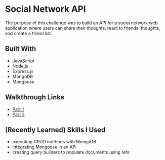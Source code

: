 # Social Network API

The purpose of this challenge was to build an API for a social network web application where users can share their thoughts, react to friends' thoughts, and create a friend list.

## Built With
* JavaScript
* Node.js
* Express.js
* MongoDB
* Mongoose

## Walkthrough Links
* [Part 1](https://drive.google.com/file/d/1r6z0-uin3gKbHHU9sPZvDktGxVg88AJQ/view)
* [Part 2](https://drive.google.com/file/d/1hqhEL7arKb8PzpcrjlXyJ0oUXR_4dpHI/view)

## (Recently Learned) Skills I Used
* executing CRUD methods with MongoDB
* integrating Mongoose in an API
* creating query builders to populate documents using refs
